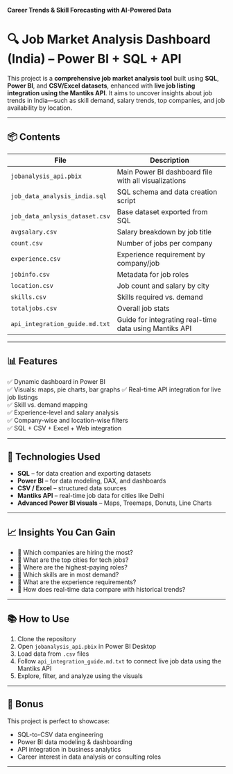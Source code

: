 **Career Trends & Skill Forecasting with AI-Powered Data**
# 🔍 Job Market Analysis Dashboard (India) – Power BI + SQL + API

This project is a **comprehensive job market analysis tool** built using **SQL**, **Power BI**, and **CSV/Excel datasets**, enhanced with **live job listing integration using the Mantiks API**. It aims to uncover insights about job trends in India—such as skill demand, salary trends, top companies, and job availability by location.

---

## 📦 Contents

| File                           | Description |
|------                          |-------------|
| `jobanalysis_api.pbix`         | Main Power BI dashboard file with all visualizations |
| `job_data_analysis_india.sql`  | SQL schema and data creation script |
| `job_data_anlysis_dataset.csv` | Base dataset exported from SQL |
| `avgsalary.csv`                | Salary breakdown by job title |
| `count.csv`                    | Number of jobs per company |
| `experience.csv`               | Experience requirement by company/job |
| `jobinfo.csv`                  | Metadata for job roles |
| `location.csv`                 | Job count and salary by city |
| `skills.csv`                   | Skills required vs. demand |
| `totaljobs.csv`                | Overall job stats |
| `api_integration_guide.md.txt` | Guide for integrating real-time data using Mantiks API |

---

## 📊 Features

✅ Dynamic dashboard in Power BI  
✅ Visuals: maps, pie charts, bar graphs 
✅ Real-time API integration for live job listings  
✅ Skill vs. demand mapping  
✅ Experience-level and salary analysis  
✅ Company-wise and location-wise filters  
✅ SQL + CSV + Excel + Web integration

---

## 🔌 Technologies Used

- **SQL** – for data creation and exporting datasets  
- **Power BI** – for data modeling, DAX, and dashboards  
- **CSV / Excel** – structured data sources  
- **Mantiks API** – real-time job data for cities like Delhi  
- **Advanced Power BI visuals** – Maps, Treemaps, Donuts, Line Charts  

---

## 📈 Insights You Can Gain

- 💼 Which companies are hiring the most?  
- 📍 What are the top cities for tech jobs?  
- 💸 Where are the highest-paying roles?  
- 🧠 Which skills are in most demand?  
- 🧾 What are the experience requirements?  
- 🔄 How does real-time data compare with historical trends?

---

## 📚 How to Use

1. Clone the repository  
2. Open `jobanalysis_api.pbix` in Power BI Desktop  
3. Load data from `.csv` files  
4. Follow `api_integration_guide.md.txt` to connect live job data using the Mantiks API  
5. Explore, filter, and analyze using the visuals  

---


## 📍 Bonus

This project is perfect to showcase:
- SQL-to-CSV data engineering  
- Power BI data modeling & dashboarding  
- API integration in business analytics  
- Career interest in data analysis or consulting roles  

---
